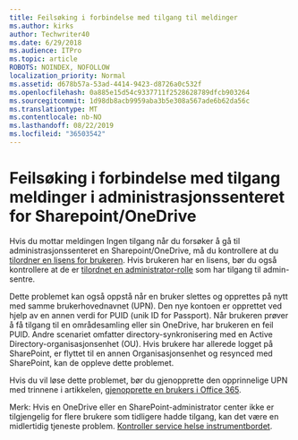 ```yaml
---
title: Feilsøking i forbindelse med tilgang til meldinger
ms.author: kirks
author: Techwriter40
ms.date: 6/29/2018
ms.audience: ITPro
ms.topic: article
ROBOTS: NOINDEX, NOFOLLOW
localization_priority: Normal
ms.assetid: d678b57a-53ad-4414-9423-d8726a0c532f
ms.openlocfilehash: 0a885e15d54c9337711f2528628789dfcb903264
ms.sourcegitcommit: 1d98db8acb9959aba3b5e308a567ade6b62da56c
ms.translationtype: MT
ms.contentlocale: nb-NO
ms.lasthandoff: 08/22/2019
ms.locfileid: "36503542"
---
```

# <a name="troubleshoot-access-denied-messages-in-sharepointonedrive-admin-center"></a>Feilsøking i forbindelse med tilgang meldinger i administrasjonssenteret for Sharepoint/OneDrive

Hvis du mottar meldingen Ingen tilgang når du forsøker å gå til administrasjonssenteret en Sharepoint/OneDrive, må du kontrollere at du [tilordner en lisens for brukeren](https://docs.microsoft.com/office365/admin/subscriptions-and-billing/assign-licenses-to-users?view=o365-worldwide&amp;tabs=One). Hvis brukeren har en lisens, bør du også kontrollere at de er [tilordnet en administrator-rolle](https://docs.microsoft.com/office365/admin/add-users/about-admin-roles?view=o365-worldwide) som har tilgang til admin-sentre.

Dette problemet kan også oppstå når en bruker slettes og opprettes på nytt med samme brukerhovednavnet (UPN). Den nye kontoen er opprettet ved hjelp av en annen verdi for PUID (unik ID for Passport). Når brukeren prøver å få tilgang til en områdesamling eller sin OneDrive, har brukeren en feil PUID. Andre scenariet omfatter directory-synkronisering med en Active Directory-organisasjonsenhet (OU). Hvis brukere har allerede logget på SharePoint, er flyttet til en annen Organisasjonsenhet og resynced med SharePoint, kan de oppleve dette problemet.

Hvis du vil løse dette problemet, bør du gjenopprette den opprinnelige UPN med trinnene i artikkelen, [gjenopprette en brukers i Office 365](https://docs.microsoft.com/office365/admin/add-users/restore-user?view=o365-worldwide).

Merk: Hvis en OneDrive eller en SharePoint-administrator center ikke er tilgjengelig for flere brukere som tidligere hadde tilgang, kan det være en midlertidig tjeneste problem.  [Kontroller service helse instrumentbordet](https://portal.office.com/adminportal/home#/servicehealth).



